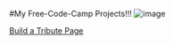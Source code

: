 #My Free-Code-Camp Projects!!!
![image](https://user-images.githubusercontent.com/76929974/125455086-3b5c5ab6-2597-4e69-8885-8755f938fdbd.png)



[Build a Tribute Page](https://lakshmikant-2001.github.io/Free-Code-Camp/Tribute-Page.html)
